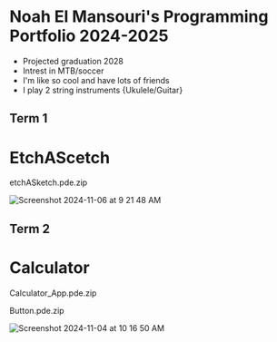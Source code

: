 # Noah El Mansouri's Programming Portfolio 2024-2025
* Projected graduation 2028
* Intrest in MTB/soccer
* I'm like so cool and have lots of friends
* I play 2 string instruments {Ukulele/Guitar}

## Term 1
# EtchAScetch
etchASketch.pde.zip

![Screenshot 2024-11-06 at 9 21 48 AM](https://github.com/user-attachments/assets/125eea78-4fe7-4a03-95ca-ada3efaeb849)

## Term 2
# Calculator
Calculator_App.pde.zip

Button.pde.zip

![Screenshot 2024-11-04 at 10 16 50 AM](https://github.com/user-attachments/assets/2b92cd70-df0d-4de3-8062-389a472a4a3b)

